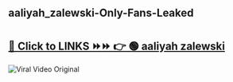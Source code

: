 
 ## aaliyah_zalewski-Only-Fans-Leaked

# <h2><a href="https://clipsfans.com/aaliyah_zalewski&ref=git">🔗 Click to LINKS ⏩⏩ 👉 🟢 aaliyah zalewski </a></h2>

<a href="https://clipsfans.com/aaliyah_zalewski&ref=git" rel="nofollow" data-target="animated-image.originalLink"><img src="https://i.ibb.co.com/xMMVF88/686577567.gif" alt="Viral Video Original" style="max-width: 100%; display: inline-block;" data-target="animated-image.originalImage"></a>

